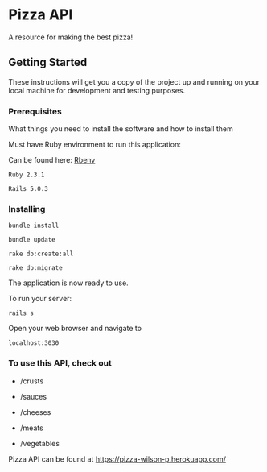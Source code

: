 # Pizza API

A resource for making the best pizza!

## Getting Started

These instructions will get you a copy of the project up and running on your local machine for development and testing purposes.

### Prerequisites

What things you need to install the software and how to install them

Must have Ruby environment to run this application:

Can be found here: [Rbenv](https://github.com/rbenv/rbenv)

```
Ruby 2.3.1

Rails 5.0.3
```

### Installing

```
bundle install

bundle update

rake db:create:all

rake db:migrate
```

The application is now ready to use.

To run your server:

```
rails s
```

Open your web browser and navigate to

```
localhost:3030
```

### To use this API, check out

* /crusts

* /sauces

* /cheeses

* /meats

* /vegetables

Pizza API can be found at https://pizza-wilson-p.herokuapp.com/
